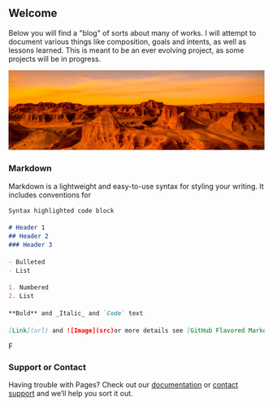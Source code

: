 ## Welcome

Below you will find a "blog" of sorts about many of works.  I will attempt to document various things like composition, goals and intents, as well as lessons learned. This is meant to be an ever evolving project, as some projects will be in progress.


<img src="19296_en_1.jpg">

### Markdown

Markdown is a lightweight and easy-to-use syntax for styling your writing. It includes conventions for

```markdown
Syntax highlighted code block

# Header 1
## Header 2
### Header 3

- Bulleted
- List

1. Numbered
2. List

**Bold** and _Italic_ and `Code` text

[Link](url) and ![Image](src)or more details see [GitHub Flavored Markdown](https://guides.github.com/features/mastering-markdown/).
```

F


### Support or Contact

Having trouble with Pages? Check out our [documentation](https://help.github.com/categories/github-pages-basics/) or [contact support](https://github.com/contact) and we’ll help you sort it out.
